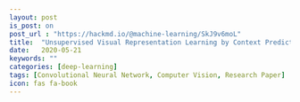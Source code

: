 ```yaml
---
layout: post
is_post: on
post_url : "https://hackmd.io/@machine-learning/SkJ9v6moL"
title:  "Unsupervised Visual Representation Learning by Context Prediction: Summary and Implementation (Partly)"
date:   2020-05-21
keywords: ""
categories: [deep-learning]
tags: [Convolutional Neural Network, Computer Vision, Research Paper]
icon: fas fa-book
---
```

